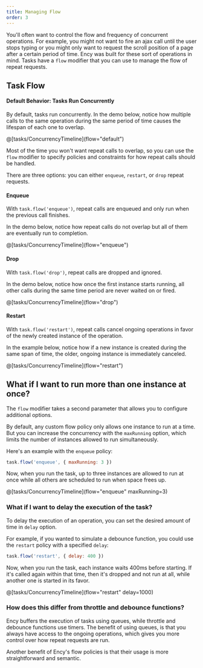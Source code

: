 ```yaml
---
title: Managing Flow
order: 3
---
```


You'll often want to control the flow and frequency of concurrent operations. For example, you might not want to fire an ajax call until the user stops typing or you might only want to request the scroll position of a page after a certain period of time. Ency was built for these sort of operations in mind. Tasks have a `flow` modifier that you can use to manage the flow of repeat requests.


## Task Flow

#### Default Behavior: Tasks Run Concurrently

By default, tasks run concurrently. In the demo below, notice how multiple calls to the same operation during the same period of time causes the lifespan of each one to overlap.

<div class="showcase">
  @[tasks/ConcurrencyTimeline](flow="default")
</div>


Most of the time you won't want repeat calls to overlap, so you can use the `flow` modifier to specify policies and constraints for how repeat calls should be handled.

There are three options: you can either `enqueue`, `restart`, or `drop` repeat requests.

#### Enqueue

With `task.flow('enqueue')`, repeat calls are enqueued and only run when the previous call finishes.

In the demo below, notice how repeat calls do not overlap but all of them are eventually run to completion.

<div class="showcase">
  @[tasks/ConcurrencyTimeline](flow="enqueue")
</div>

#### Drop

With `task.flow('drop')`, repeat calls are dropped and ignored.

In the demo below, notice how once the first instance starts running, all other calls during the same time period are never waited on or fired.

<div class="showcase">
  @[tasks/ConcurrencyTimeline](flow="drop")
</div>


#### Restart

With `task.flow('restart')`, repeat calls cancel ongoing operations in favor of the newly created instance of the operation.

In the example below, notice how if a new instance is created during the same span of time, the older, ongoing instance is immediately canceled.

<div>
  @[tasks/ConcurrencyTimeline](flow="restart")
</div>

## What if I want to run more than one instance at once?

The `flow` modifier takes a second parameter that allows you to configure additional options.

By default, any custom flow policy only allows one instance to run at a time. But you can increase the concurrency with the `maxRunning` option, which limits the number of instances allowed to run simultaneously.

Here's an example with the `enqueue` policy:

```javascript
task.flow('enqueue', { maxRunning: 3 })
```

Now, when you run the task, up to three instances are allowed to run at once while all others are scheduled to run when space frees up.

<div class="showcase">
  @[tasks/ConcurrencyTimeline](flow="enqueue" maxRunning=3)
</div>

### What if I want to delay the execution of the task?

To delay the execution of an operation, you can set the desired amount of time in `delay` option.

For example, if you wanted to simulate a debounce function, you could use the `restart` policy with a specified `delay`:

```javascript
task.flow('restart', { delay: 400 })
```

Now, when you run the task, each instance waits 400ms before starting. If it's called again within that time, then it's dropped and not run at all, while another one is started in its favor.

<div class="showcase">
  @[tasks/ConcurrencyTimeline](flow="restart" delay=1000)
</div>

### How does this differ from throttle and debounce functions?

Ency buffers the execution of tasks using queues, while throttle and debounce functions use timers. The benefit of using queues, is that you always have access to the ongoing operations, which gives you more control over how repeat requests are run.

Another benefit of Ency's flow policies is that their usage is more straightforward and semantic.
